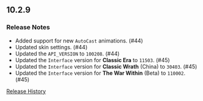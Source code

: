 ## 10.2.9

### Release Notes

- Added support for new `AutoCast` animations. (#44)
- Updated skin settings. (#44)
- Updated the `API_VERSION` to `100208`. (#44)
- Updated the `Interface` version for **Classic Era** to `11503`. (#45)
- Updated the `Interface` version for **Classic Wrath** (China) to `30403`. (#45)
- Updated the `Interface` version for **The War Within** (Beta) to `110002`. (#45)

[Release History](https://github.com/SFX-WoW/Masque_Onyx/wiki/History)
